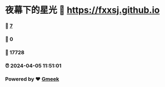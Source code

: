 # 夜幕下的星光 :link: https://fxxsj.github.io 
### :page_facing_up: [7](https://fxxsj.github.io/tag.html) 
### :speech_balloon: 0 
### :hibiscus: 17728 
### :alarm_clock: 2024-04-05 11:51:01 
### Powered by :heart: [Gmeek](https://github.com/Meekdai/Gmeek)
